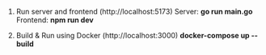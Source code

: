 1. Run server and frontend (http://localhost:5173)
Server: **go run main.go**
Frontend: **npm run dev**

2. Build & Run using Docker (http://localhost:3000)
**docker-compose up --build**